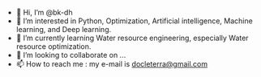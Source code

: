 - 👋 Hi, I’m @bk-dh
- 👀 I’m interested in Python, Optimization, Artificial intelligence, Machine learning, and Deep learning.
- 🌱 I’m currently learning Water resource engineering, especially Water resource optimization.
- 💞️ I’m looking to collaborate on ...
- 📫 How to reach me : my e-mail is docleterra@gmail.com

<!---
bk-dh/bk-dh is a ✨ special ✨ repository because its `README.md` (this file) appears on your GitHub profile.
You can click the Preview link to take a look at your changes.
--->
